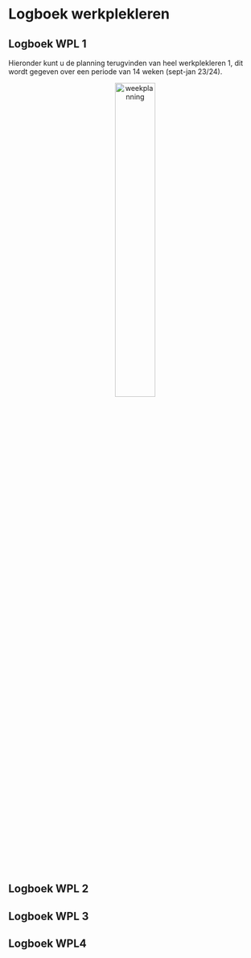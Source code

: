 # Logboek werkplekleren

## Logboek WPL 1
Hieronder kunt u de planning terugvinden van heel werkplekleren 1, dit wordt gegeven over een periode van 14 weken (sept-jan 23/24).
<p align="center">
  
  <img alt="weekplanning" src="../portfolio-ThyrsaEertmansPXL/images/Weekplanning_WPL1.png" width="40%" >

</p>




## Logboek WPL 2

## Logboek WPL 3

## Logboek WPL4
